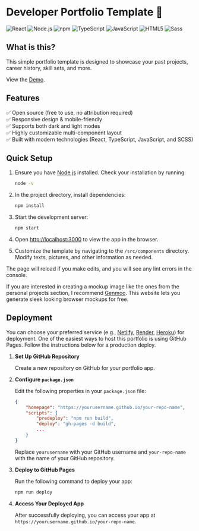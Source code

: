 # Developer Portfolio Template 🚀

![React](https://img.shields.io/badge/React-20232A?style=for-the-badge&logo=react&logoColor=61DAFB) ![Node.js](https://img.shields.io/badge/Node%20js-339933?style=for-the-badge&logo=nodedotjs&logoColor=white) ![npm](https://img.shields.io/badge/npm-CB3837?style=for-the-badge&logo=npm&logoColor=white) ![TypeScript](https://img.shields.io/badge/typescript-%23007ACC.svg?style=for-the-badge&logo=typescript&logoColor=white) ![JavaScript](https://img.shields.io/badge/JavaScript-323330?style=for-the-badge&logo=javascript&logoColor=F7DF1E) ![HTML5](https://img.shields.io/badge/HTML5-E34F26?style=for-the-badge&logo=html5&logoColor=white) ![Sass](https://img.shields.io/badge/Sass-CC6699?style=for-the-badge&logo=sass&logoColor=white)

## What is this?

This simple portfolio template is designed to showcase your past projects, career history, skill sets, and more.

View the [Demo](https://rojin025.github.io/).

## Features

✅ Open source (free to use, no attribution required)  
✅ Responsive design & mobile-friendly  
✅ Supports both dark and light modes  
✅ Highly customizable multi-component layout  
✅ Built with modern technologies (React, TypeScript, JavaScript, and SCSS)

## Quick Setup

1. Ensure you have [Node.js](https://nodejs.org/) installed. Check your installation by running:

   ```bash
   node -v
   ```

2. In the project directory, install dependencies:

   ```bash
   npm install
   ```

3. Start the development server:

   ```bash
   npm start
   ```

4. Open [http://localhost:3000](http://localhost:3000) to view the app in the browser.

5. Customize the template by navigating to the `/src/components` directory. Modify texts, pictures, and other information as needed.

The page will reload if you make edits, and you will see any lint errors in the console.

If you are interested in creating a mockup image like the ones from the personal projects section, I recommend [Genmoo](https://gemoo.com/tools/browser-mockup-generator/). This website lets you generate sleek looking browser mockups for free.

## Deployment

You can choose your preferred service (e.g., [Netlify](https://www.netlify.com/), [Render](https://render.com/), [Heroku](https://www.heroku.com/)) for deployment. One of the easiest ways to host this portfolio is using GitHub Pages. Follow the instructions below for a production deploy.

1. **Set Up GitHub Repository**

   Create a new repository on GitHub for your portfolio app.

2. **Configure `package.json`**

   Edit the following properties in your `package.json` file:

   ```json
   {
       "homepage": "https://yourusername.github.io/your-repo-name",
       "scripts": {
           "predeploy": "npm run build",
           "deploy": "gh-pages -d build",
           ...
       }
   }
   ```

   Replace `yourusername` with your GitHub username and `your-repo-name` with the name of your GitHub repository.

3. **Deploy to GitHub Pages**

   Run the following command to deploy your app:

   ```bash
   npm run deploy
   ```

4. **Access Your Deployed App**

   After successfully deploying, you can access your app at `https://yourusername.github.io/your-repo-name`.
